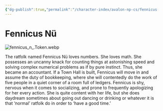 ```yaml
---
{"dg-publish":true,"permalink":"/character-index/avalon-np-cs/fennicus-nue/","title":"Fennicus Nü","tags":["JournalEntryPage"],"created":"2025-05-30T19:47:50.000-05:00"}
---
```


# Fennicus Nü
![fennicus_n_.Token.webp](/img/user/Voidbound%20token%20images/fennicus_n_.Token.webp)

The ratfolk named Fennicus Nü loves numbers. She loves math. She possesses an uncanny knack for counting things at astonishing speed and solving complex numerical problems as if by pure instinct. Thus, she became an accountant. If a Town Hall is built, Fennicus will move in and assume the duty of bookkeeping, where she will contentedly do the work of five people in a quiet corner of a room full of ledgers. Fennicus is shy, nervous when it comes to socializing, and prone to frequently apologizing for her every action. She is quite content with her life, but she does daydream sometimes about going out dancing or drinking or whatever it is that ‘normal’ ratfolk do in order to ‘have a good time.’